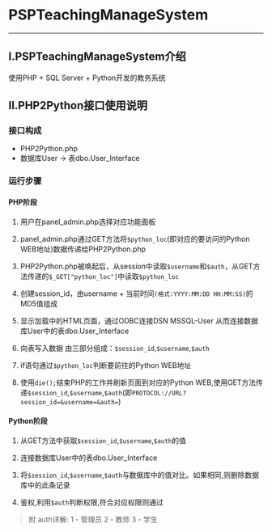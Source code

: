 # PSPTeachingManageSystem
***
## I.PSPTeachingManageSystem介绍
使用PHP + SQL Server + Python开发的教务系统

## II.PHP2Python接口使用说明
### 接口构成
-  PHP2Python.php
-  数据库User -> 表dbo.User_Interface

### 运行步骤
#### PHP阶段
1. 用户在panel_admin.php选择对应功能面板

2. panel_admin.php通过GET方法将`$python_loc`(即对应的要访问的Python WEB地址)数据传递给PHP2Python.php

3. PHP2Python.php被唤起后，从session中读取`$username`和`$auth`，从GET方法传递的`$_GET["python_loc"]`中读取`$python_loc`

4. 创建session_id，由username + 当前时间`(格式:YYYY:MM:DD HH:MM:SS)`的MD5值组成

5. 显示加载中的HTML页面，通过ODBC连接DSN MSSQL-User 从而连接数据库User中的表dbo.User_Interface

6. 向表写入数据 由三部分组成：`$session_id`,`$username`,`$auth`

7. if语句通过`$python_loc`判断要前往的Python WEB地址

8. 使用`die();`结束PHP的工作并刷新页面到对应的Python WEB,使用GET方法传递`$session_id`,`$username`,`$auth`(即`PROTOCOL://URL?session_id=&username=&auth=`)
#### Python阶段
1. 从GET方法中获取`$session_id`,`$username`,`$auth`的值

2. 连接数据库User中的表dbo.User_Interface

3. 将`$session_id`,`$username`,`$auth`与数据库中的值对比。如果相同,则删除数据库中的此条记录

4. 鉴权,利用`$auth`判断权限,符合对应权限则通过

> 附 auth详解:
 1 - 管理员
 2 - 教师
 3 - 学生

